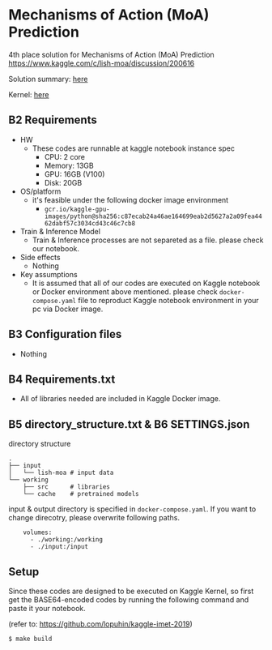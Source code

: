 # Mechanisms of Action (MoA) Prediction

4th place solution for Mechanisms of Action (MoA) Prediction https://www.kaggle.com/c/lish-moa/discussion/200616

Solution summary: [here](https://www.kaggle.com/c/lish-moa/discussion/200808)

Kernel: [here](https://www.kaggle.com/kento1993/nn-svm-tabnet-xgb-with-pca-cnn-stacking-without-pp)

## B2 Requirements

- HW
    - These codes are runnable at kaggle notebook instance spec
        - CPU: 2 core
        - Memory: 13GB
        - GPU: 16GB (V100)
        - Disk: 20GB
- OS/platform
    - it's feasible under the following docker image environment
        - `gcr.io/kaggle-gpu-images/python@sha256:c87ecab24a46ae164699eab2d5627a2a09fea4462dabf57c3034cd43c46c7cb8`
- Train & Inference Model
    - Train & Inference processes are not separeted as a file. please check our notebook.
- Side effects
    - Nothing
- Key assumptions
    - It is assumed that all of our codes are executed on Kaggle notebook or Docker environment above mentioned. please check `docker-compose.yaml` file to reproduct Kaggle notebook environment in your pc via Docker image.

## B3 Configuration files
- Nothing


## B4 Requirements.txt
- All of libraries needed are included in Kaggle Docker image.

## B5 directory_structure.txt & B6 SETTINGS.json

directory structure
```
.
├── input
│   └── lish-moa # input data
└── working
    ├── src      # libraries
    └── cache    # pretrained models
```

input & output directory is specified in `docker-compose.yaml`.
If you want to change direcotry, please overwrite following paths.
```
    volumes:
      - ./working:/working
      - ./input:/input
```

## Setup

Since these codes are designed to be executed on Kaggle Kernel, so first get the BASE64-encoded codes by running the following command and paste it your notebook.

(refer to: https://github.com/lopuhin/kaggle-imet-2019)
```shell
$ make build
```
